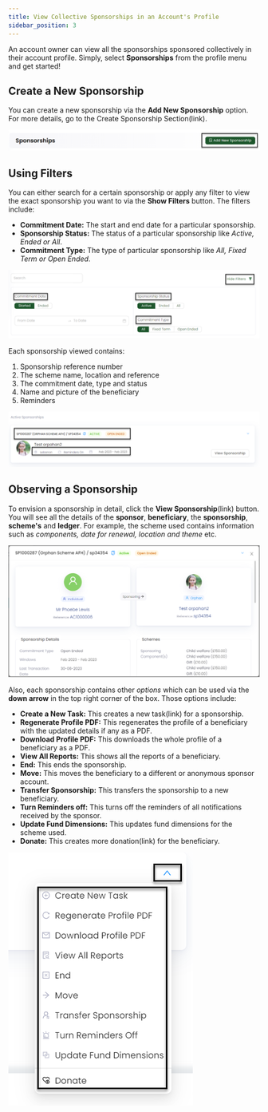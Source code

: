```yaml
---
title: View Collective Sponsorships in an Account's Profile
sidebar_position: 3
---
```


An account owner can view all the sponsorships sponsored collectively in their account profile. Simply, select **Sponsorships** from the profile menu and get started!

## Create a New Sponsorship

You can create a new sponsorship via the **Add New Sponsorship** option. For more details, go to the Create Sponsorship Section(link).

![Create Sponsorship](./create-sponsorship-button.png)

## Using Filters

You can either search for a certain sponsorship or apply any filter to view the exact sponsorship you want to via the **Show Filters** button. The filters include:

- **Commitment Date:** The start and end date for a particular sponsorship.
- **Sponsorship Status:** The status of a particular sponsorship like *Active, Ended or All*.
- **Commitment Type:** The type of particular sponsorship like *All, Fixed Term or Open Ended*.

![Filters Option](./filters-option.png)

Each sponsorship viewed contains:

1. Sponsorship reference number
2. The scheme name, location and reference
3. The commitment date, type and status
4. Name and picture of the beneficiary
5. Reminders

![Sponsorship View](./sponsorship-view.png)

## Observing a Sponsorship

To envision a sponsorship in detail, click the **View Sponsorship**(link) button. You will see all the details of the **sponsor**, **beneficiary**, the **sponsorship**, **scheme's** and **ledger**. For example, the scheme used contains information such as *components, date for renewal, location and theme* etc.

![Sponsorship Detail](./sponsorship-detail.png)

Also, each sponsorship contains other *options* which can be used via the **down arrow** in the top right corner of the box. Those options include:

- **Create a New Task:** This creates a new task(link) for a sponsorship.
- **Regenerate Profile PDF:** This regenerates the profile of a beneficiary with the updated details if any as a PDF.
- **Download Profile PDF:** This downloads the whole profile of a beneficiary as a PDF.
- **View All Reports:** This shows all the reports of a beneficiary.
- **End:** This ends the sponsorship.
- **Move:** This moves the beneficiary to a different or anonymous sponsor account.
- **Transfer Sponsorship:** This transfers the sponsorship to a new beneficiary.
- **Turn Reminders off:** This turns off the reminders of all notifications received by the sponsor.
- **Update Fund Dimensions:** This updates fund dimensions for the scheme used.
- **Donate:** This creates more donation(link) for the beneficiary. 

![Down Arrow Options](./down-arrow-options.png)
